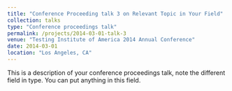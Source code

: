 ```yaml
---
title: "Conference Proceeding talk 3 on Relevant Topic in Your Field"
collection: talks
type: "Conference proceedings talk"
permalink: /projects/2014-03-01-talk-3
venue: "Testing Institute of America 2014 Annual Conference"
date: 2014-03-01
location: "Los Angeles, CA"
---
```


This is a description of your conference proceedings talk, note the different field in type. You can put anything in this field.
